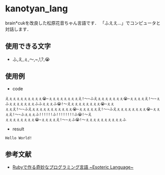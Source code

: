 # kanotyan_lang
brain*cukを改良した松原花音ちゃん言語です．
「ふええ...」でコンピュータと対話します．

## 使用できる文字
- ふ,え,ぇ,〜,~,!,?,😭

## 使用例
- code
```
えぇぇぇぇぇぇぇぇぇ😭~ぇぇぇぇぇぇぇぇえ!〜~ふえぇぇぇぇぇぇぇ😭~ぇぇぇぇえ!〜~ぇふぇぇぇぇぇぇぇふふぇぇぇふ😭!〜えぇぇぇぇぇぇぇぇ😭~ぇぇ
ぇぇえ!〜~ふえぇぇぇぇぇぇぇぇぇぇぇ😭~ぇぇぇぇぇえ!〜~ふえぇぇぇぇぇぇぇぇ😭~ぇぇぇえ!〜~ふぇぇぇふ!!!!!!ふ!!!!!!!!ふ😭!〜え
ぇぇぇぇぇぇぇぇ😭~ぇぇぇぇえ!〜~ぇふ😭!〜ぇぇぇぇぇぇぇぇぇぇふ
```
- result
```
Hello World! 
```

## 参考文献
- [Rubyで作る奇妙なプログラミング言語 \~Esoteric Language\~](https://www.amazon.co.jp/Ruby%E3%81%A7%E4%BD%9C%E3%82%8B%E5%A5%87%E5%A6%99%E3%81%AA%E3%83%97%E3%83%AD%E3%82%B0%E3%83%A9%E3%83%9F%E3%83%B3%E3%82%B0%E8%A8%80%E8%AA%9E-Esoteric-Language-%E5%8E%9F-%E6%82%A0/dp/4839927847)
